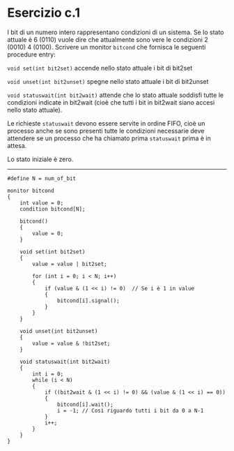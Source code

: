 # Esercizio c.1
I bit di un numero intero rappresentano condizioni di un sistema. Se lo stato attuale è 6 (0110) vuole dire che attualmente sono vere le condizioni 2 (0010) 4 (0100).
Scrivere un monitor `bitcond` che fornisca le seguenti procedure entry:

`void set(int bit2set)` accende nello stato attuale i bit di bit2set

`void unset(int bit2unset)` spegne nello stato attuale i bit di bit2unset

`void statuswait(int bit2wait)` attende che lo stato attuale soddisfi tutte le condizioni indicate in bit2wait (cioè che tutti i bit in bit2wait siano accesi nello stato attuale).

Le richieste `statuswait` devono essere servite in ordine FIFO, cioè un processo anche se sono presenti tutte le condizioni necessarie deve attendere se un processo che ha chiamato prima `statuswait` prima è in attesa.

Lo stato iniziale è zero.

---

```
#define N = num_of_bit

monitor bitcond
{
    int value = 0;
    condition bitcond[N];

    bitcond()
    {
        value = 0;
    }

    void set(int bit2set)
    {
        value = value | bit2set;

        for (int i = 0; i < N; i++)
        {
            if (value & (1 << i) != 0)  // Se i è 1 in value
            {
                bitcond[i].signal();
            }
        }
    }

    void unset(int bit2unset)
    {
        value = value & !bit2set;
    }

    void statuswait(int bit2wait)
    {
        int i = 0;
        while (i < N)
        {
            if ((bit2wait & (1 << i) != 0) && (value & (1 << i) == 0))
            {
                bitcond[i].wait();
                i = -1; // Così riguardo tutti i bit da 0 a N-1
            }
            i++;
        }
    }
}
```
